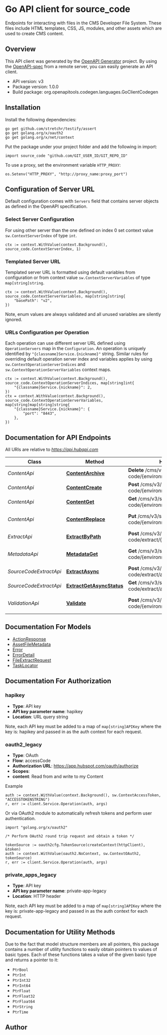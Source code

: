 # Go API client for source_code

Endpoints for interacting with files in the CMS Developer File System. These files include HTML templates, CSS, JS, modules, and other assets which are used to create CMS content.

## Overview
This API client was generated by the [OpenAPI Generator](https://openapi-generator.tech) project.  By using the [OpenAPI-spec](https://www.openapis.org/) from a remote server, you can easily generate an API client.

- API version: v3
- Package version: 1.0.0
- Build package: org.openapitools.codegen.languages.GoClientCodegen

## Installation

Install the following dependencies:

```shell
go get github.com/stretchr/testify/assert
go get golang.org/x/oauth2
go get golang.org/x/net/context
```

Put the package under your project folder and add the following in import:

```golang
import source_code "github.com/GIT_USER_ID/GIT_REPO_ID"
```

To use a proxy, set the environment variable `HTTP_PROXY`:

```golang
os.Setenv("HTTP_PROXY", "http://proxy_name:proxy_port")
```

## Configuration of Server URL

Default configuration comes with `Servers` field that contains server objects as defined in the OpenAPI specification.

### Select Server Configuration

For using other server than the one defined on index 0 set context value `sw.ContextServerIndex` of type `int`.

```golang
ctx := context.WithValue(context.Background(), source_code.ContextServerIndex, 1)
```

### Templated Server URL

Templated server URL is formatted using default variables from configuration or from context value `sw.ContextServerVariables` of type `map[string]string`.

```golang
ctx := context.WithValue(context.Background(), source_code.ContextServerVariables, map[string]string{
	"basePath": "v2",
})
```

Note, enum values are always validated and all unused variables are silently ignored.

### URLs Configuration per Operation

Each operation can use different server URL defined using `OperationServers` map in the `Configuration`.
An operation is uniquely identified by `"{classname}Service.{nickname}"` string.
Similar rules for overriding default operation server index and variables applies by using `sw.ContextOperationServerIndices` and `sw.ContextOperationServerVariables` context maps.

```
ctx := context.WithValue(context.Background(), source_code.ContextOperationServerIndices, map[string]int{
	"{classname}Service.{nickname}": 2,
})
ctx = context.WithValue(context.Background(), source_code.ContextOperationServerVariables, map[string]map[string]string{
	"{classname}Service.{nickname}": {
		"port": "8443",
	},
})
```

## Documentation for API Endpoints

All URIs are relative to *https://api.hubapi.com*

Class | Method | HTTP request | Description
------------ | ------------- | ------------- | -------------
*ContentApi* | [**ContentArchive**](docs/ContentApi.md#contentarchive) | **Delete** /cms/v3/source-code/{environment}/content/{path} | Delete a file
*ContentApi* | [**ContentCreate**](docs/ContentApi.md#contentcreate) | **Post** /cms/v3/source-code/{environment}/content/{path} | Create a file
*ContentApi* | [**ContentGet**](docs/ContentApi.md#contentget) | **Get** /cms/v3/source-code/{environment}/content/{path} | Download a file
*ContentApi* | [**ContentReplace**](docs/ContentApi.md#contentreplace) | **Put** /cms/v3/source-code/{environment}/content/{path} | Create or update a file
*ExtractApi* | [**ExtractByPath**](docs/ExtractApi.md#extractbypath) | **Post** /cms/v3/source-code/extract/{path} | Extracts a zip file
*MetadataApi* | [**MetadataGet**](docs/MetadataApi.md#metadataget) | **Get** /cms/v3/source-code/{environment}/metadata/{path} | Get the metadata for a file
*SourceCodeExtractApi* | [**ExtractAsync**](docs/SourceCodeExtractApi.md#extractasync) | **Post** /cms/v3/source-code/extract/async | 
*SourceCodeExtractApi* | [**ExtractGetAsyncStatus**](docs/SourceCodeExtractApi.md#extractgetasyncstatus) | **Get** /cms/v3/source-code/extract/async/tasks/{taskId}/status | 
*ValidationApi* | [**Validate**](docs/ValidationApi.md#validate) | **Post** /cms/v3/source-code/{environment}/validate/{path} | Validate the contents of a file


## Documentation For Models

 - [ActionResponse](docs/ActionResponse.md)
 - [AssetFileMetadata](docs/AssetFileMetadata.md)
 - [Error](docs/Error.md)
 - [ErrorDetail](docs/ErrorDetail.md)
 - [FileExtractRequest](docs/FileExtractRequest.md)
 - [TaskLocator](docs/TaskLocator.md)


## Documentation For Authorization



### hapikey

- **Type**: API key
- **API key parameter name**: hapikey
- **Location**: URL query string

Note, each API key must be added to a map of `map[string]APIKey` where the key is: hapikey and passed in as the auth context for each request.


### oauth2_legacy


- **Type**: OAuth
- **Flow**: accessCode
- **Authorization URL**: https://app.hubspot.com/oauth/authorize
- **Scopes**: 
 - **content**: Read from and write to my Content

Example

```golang
auth := context.WithValue(context.Background(), sw.ContextAccessToken, "ACCESSTOKENSTRING")
r, err := client.Service.Operation(auth, args)
```

Or via OAuth2 module to automatically refresh tokens and perform user authentication.

```golang
import "golang.org/x/oauth2"

/* Perform OAuth2 round trip request and obtain a token */

tokenSource := oauth2cfg.TokenSource(createContext(httpClient), &token)
auth := context.WithValue(oauth2.NoContext, sw.ContextOAuth2, tokenSource)
r, err := client.Service.Operation(auth, args)
```


### private_apps_legacy

- **Type**: API key
- **API key parameter name**: private-app-legacy
- **Location**: HTTP header

Note, each API key must be added to a map of `map[string]APIKey` where the key is: private-app-legacy and passed in as the auth context for each request.


## Documentation for Utility Methods

Due to the fact that model structure members are all pointers, this package contains
a number of utility functions to easily obtain pointers to values of basic types.
Each of these functions takes a value of the given basic type and returns a pointer to it:

* `PtrBool`
* `PtrInt`
* `PtrInt32`
* `PtrInt64`
* `PtrFloat`
* `PtrFloat32`
* `PtrFloat64`
* `PtrString`
* `PtrTime`

## Author



